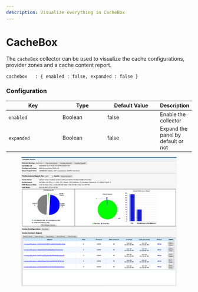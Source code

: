```yaml
---
description: Visualize everything in CacheBox
---
```


# CacheBox

The `cacheBox` collector can be used to visualize the cache configurations, provider zones and a cache content report.

```cfscript
cachebox   : { enabled : false, expanded : false }
```

### Configuration

<table><thead><tr><th width="149">Key</th><th width="120">Type</th><th width="147">Default Value</th><th>Description</th></tr></thead><tbody><tr><td><code>enabled</code></td><td>Boolean</td><td>false</td><td>Enable the collector</td></tr><tr><td><code>expanded</code></td><td>Boolean</td><td>false</td><td>Expand the panel by default or not</td></tr></tbody></table>

<figure><img src="../.gitbook/assets/SCR-20230616-nuva.png" alt=""><figcaption></figcaption></figure>
